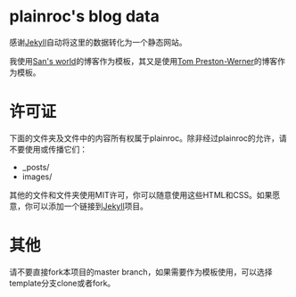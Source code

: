 ﻿plainroc's blog data
===

感谢[Jekyll](http://github.com/mojombo/jekyll)自动将这里的数据转化为一个静态网站。

我使用[San's world](http://hueidou.github.io/)的博客作为模板，其又是使用[Tom Preston-Werner](http://tom.preston-werner.com/)的博客作为模板。

许可证
===

下面的文件夹及文件中的内容所有权属于plainroc。除非经过plainroc的允许，请不要使用或传播它们：

* _posts/
* images/

其他的文件和文件夹使用MIT许可，你可以随意使用这些HTML和CSS。如果愿意，你可以添加一个链接到[Jekyll](http://github.com/mojombo/jekyll)项目。

其他
===

请不要直接fork本项目的master branch，如果需要作为模板使用，可以选择template分支clone或者fork。